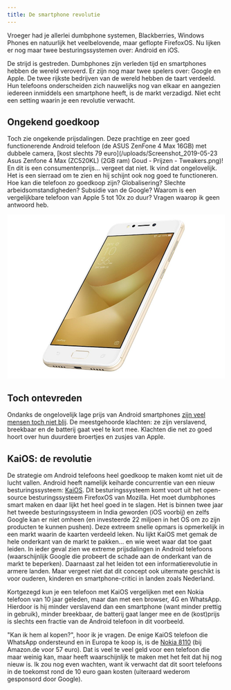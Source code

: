 ```yaml
---
title: De smartphone revolutie
---
```


Vroeger had je allerlei dumbphone systemen, Blackberries, Windows Phones en natuurlijk het veelbelovende, maar geflopte FirefoxOS. Nu lijken er nog maar twee besturingssystemen over: Android en iOS.

De strijd is gestreden. Dumbphones zijn verleden tijd en smartphones hebben de wereld veroverd. Er zijn nog maar twee spelers over: Google en Apple. De twee rijkste bedrijven van de wereld hebben de taart verdeeld. Hun telefoons onderscheiden zich nauwelijks nog van elkaar en aangezien iedereen inmiddels een smartphone heeft, is de markt verzadigd. Niet echt een setting waarin je een revolutie verwacht.

## Ongekend goedkoop

Toch zie ongekende prijsdalingen. Deze prachtige en zeer goed functionerende Android telefoon (de ASUS ZenFone 4 Max 16GB) met dubbele camera, [kost slechts 79 euro](/uploads/Screenshot_2019-05-23 Asus Zenfone 4 Max (ZC520KL) (2GB ram) Goud - Prijzen - Tweakers.png)\! En dit is een consumentenprijs… vergeet dat niet. Ik vind dat ongelovelijk. Het is een sierraad om te zien en hij schijnt ook nog goed te functioneren. Hoe kan die telefoon zo goedkoop zijn? Globalisering? Slechte arbeidsomstandigheden? Subsidie van de Google? Waarom is een vergelijkbare telefoon van Apple 5 tot 10x zo duur? Vragen waarop ik geen antwoord heb.

![](/uploads/asuszenhone4max.jpeg)

## Toch ontevreden

Ondanks de ongelovelijk lage prijs van Android smartphones [zijn veel mensen toch niet blij](https://www.usecue.com/blog/the-new-nokia-3310-could-give-you-your-life-back/). De meestgehoorde klachten: ze zijn verslavend, breekbaar en de batterij gaat veel te kort mee. Klachten die net zo goed hoort over hun duurdere broertjes en zusjes van Apple.

## KaiOS: de revolutie

De strategie om Android telefoons heel goedkoop te maken komt niet uit de lucht vallen. Android heeft namelijk keiharde concurrentie van een nieuw besturingssysteem: [KaiOS](https://www.kaiostech.com/). Dit besturingssysteem komt voort uit het open-source besturingssysteem FirefoxOS van Mozilla. Het moet dumbphones smart maken en daar lijkt het heel goed in te slagen. Het is binnen twee jaar het tweede besturingssysteem in India geworden (iOS voorbij) en zelfs Google kan er niet omheen (en investeerde 22 miljoen in het OS om zo zijn producten te kunnen pushen). Deze extreem snelle opmars is opmerkelijk in een markt waarin de kaarten verdeeld leken. Nu lijkt KaiOS met gemak de hele onderkant van de markt te pakken… en wie weet waar dat toe gaat leiden. In ieder geval zien we extreme prijsdalingen in Android telefoons (waarschijnlijk Google die probeert de schade aan de onderkant van de markt te beperken). Daarnaast zal het leiden tot een informatierevolutie in armere landen. Maar vergeet niet dat dit concept ook uitermate geschikt is voor ouderen, kinderen en smartphone-critici in landen zoals Nederland.

Kortgezegd kun je een telefoon met KaiOS vergelijken met een Nokia telefoon van 10 jaar geleden, maar dan met een browser, 4G en WhatsApp. Hierdoor is hij minder verslavend dan een smartphone (want minder prettig in gebruik), minder breekbaar, de batterij gaat langer mee en de (kost)prijs is slechts een fractie van de Android telefoon in dit voorbeeld.

"Kan ik hem al kopen?", hoor ik je vragen. De enige KaiOS telefoon die WhatsApp ondersteund en in Europa te koop is, is de [Nokia 8110](/uploads/71HvRiX++lL._SX522_.jpg) (bij Amazon.de voor 57 euro). Dat is veel te veel geld voor een telefoon die maar weinig kan, maar heeft waarschijnlijk te maken met het feit dat hij nog nieuw is. Ik zou nog even wachten, want ik verwacht dat dit soort telefoons in de toekomst rond de 10 euro gaan kosten (uiteraard wederom gesponsord door Google).
